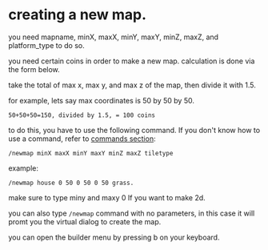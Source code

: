 # creating a new map.

you need mapname, minX, maxX, minY, maxY, minZ, maxZ, and platform_type to do so.

you need certain coins in order to make a new map. calculation is done via the form below.

take the total of max x, max y, and max z of the map, then divide it with 1.5.

for example, lets say max coordinates is 50 by 50 by 50.

```
50+50+50=150, divided by 1.5, = 100 coins
```

to do this, you have to use the following command. If you don't know how to use a command, refer to [commands section](../../commands):

```
/newmap minX maxX minY maxY minZ maxZ tiletype
```

example:

```
/newmap house 0 50 0 50 0 50 grass.
```

make sure to type miny and maxy 0 If you want to make 2d.

you can also type `/newmap` command with no parameters, in this case it will promt you the virtual dialog to create the map.

you can open the builder menu by pressing b on your keyboard.